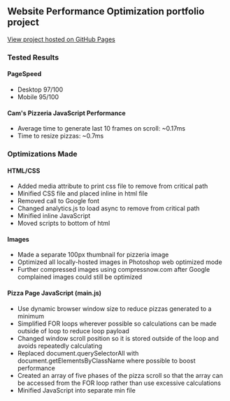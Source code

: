 ## Website Performance Optimization portfolio project

[View project hosted on GitHub Pages](http://cloverhub.github.io/)

### Tested Results

#### PageSpeed
* Desktop 97/100
* Mobile 95/100

#### Cam's Pizzeria JavaScript Performance
* Average time to generate last 10 frames on scroll: ~0.17ms
* Time to resize pizzas: ~0.7ms

### Optimizations Made

#### HTML/CSS
* Added media attribute to print css file to remove from critical path
* Minified CSS file and placed inline in html file
* Removed call to Google font
* Changed analytics.js to load async to remove from critical path
* Minified inline JavaScript
* Moved scripts to bottom of html

#### Images
* Made a separate 100px thumbnail for pizzeria image
* Optimized all locally-hosted images in Photoshop web optimized mode
* Further compressed images using compressnow.com after Google complained images could still be optimized

#### Pizza Page JavaScript (main.js)
* Use dynamic browser window size to reduce pizzas generated to a minimum
* Simplified FOR loops wherever possible so calculations can be made outside of loop to reduce loop payload
* Changed window scroll position so it is stored outside of the loop and avoids repeatedly calculating
* Replaced document.querySelectorAll with document.getElementsByClassName where possible to boost performance
* Created an array of five phases of the pizza scroll so that the array can be accessed from the FOR loop rather than use excessive calculations
* Minified JavaScript into separate min file